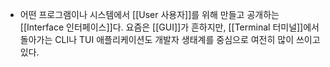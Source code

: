 - 어떤 프로그램이나 시스템에서 [[User 사용자]]를 위해 만들고 공개하는 [[Interface 인터페이스]]다. 요즘은 [[GUI]]가 흔하지만, [[Terminal 터미널]]에서 돌아가는 CLI나 TUI 애플리케이션도 개발자 생태계를 중심으로 여전히 많이 쓰이고 있다.